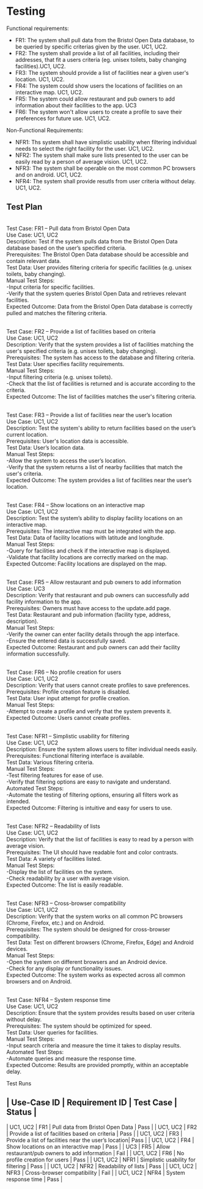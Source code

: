 # Testing

Functional requirements:

- FR1: The system shall pull data from the Bristol Open Data database, to be queried by specific criterias given by the user. UC1, UC2.
- FR2: The system shall provide a list of all facilities, including their addresses, that fit a users criteria (eg. unisex toilets, baby changing facilities).UC1, UC2.
- FR3: The system should provide a list of facilities near a given user's location. UC1, UC2.
- FR4: The system could show users the locations of facilities on an interactive map. UC1, UC2.
- FR5: The system could allow restaurant and pub owners to add information about their facilities to the app. UC3
- FR6: The system won't allow users to create a profile to save their preferences for future use. UC1, UC2.

Non-Functional Requirements:

- NFR1: Ths system shall have simplistic usability when filtering individual needs to select the right facility for the user. UC1, UC2.
- NFR2: The system shall make sure lists presented to the user can be easily read by a person of average vision. UC1, UC2.
- NFR3: The system shall be operable on the most common PC browsers and on android. UC1, UC2.
- NFR4: The system shall provide resutls from user criteria without delay. UC1, UC2.

## Test Plan

<br> Test Case: FR1 – Pull data from Bristol Open Data
<br> Use Case: UC1, UC2
<br> Description: Test if the system pulls data from the Bristol Open Data database based on the user’s specified criteria.
<br> Prerequisites: The Bristol Open Data database should be accessible and contain relevant data.
<br> Test Data: User provides filtering criteria for specific facilities (e.g. unisex toilets, baby changing).
<br> Manual Test Steps: 
<br> -Input criteria for specific facilities.
<br> -Verify that the system queries Bristol Open Data and retrieves relevant facilities.
<br> Expected Outcome: Data from the Bristol Open Data database is correctly pulled and matches the filtering criteria.

<br> Test Case: FR2 – Provide a list of facilities based on criteria
<br> Use Case: UC1, UC2
<br> Description: Verify that the system provides a list of facilities matching the user's specified criteria (e.g. unisex toilets, baby changing).
<br> Prerequisites: The system has access to the database and filtering criteria.
<br> Test Data: User specifies facility requirements.
<br> Manual Test Steps: 
<br> -Input filtering criteria (e.g. unisex toilets).
<br> -Check that the list of facilities is returned and is accurate according to the criteria.
<br> Expected Outcome: The list of facilities matches the user's filtering criteria.

<br> Test Case: FR3 – Provide a list of facilities near the user’s location
<br> Use Case: UC1, UC2
<br> Description: Test the system's ability to return facilities based on the user’s current location.
<br> Prerequisites: User's location data is accessible.
<br> Test Data: User’s location data.
<br> Manual Test Steps: 
<br> -Allow the system to access the user’s location.
<br> -Verify that the system returns a list of nearby facilities that match the user's criteria.
<br> Expected Outcome: The system provides a list of facilities near the user’s location.

<br> Test Case: FR4 – Show locations on an interactive map
<br> Use Case: UC1, UC2
<br> Description: Test the system’s ability to display facility locations on an interactive map.
<br> Prerequisites: The interactive map must be integrated with the app.
<br> Test Data: Data of facility locations with latitude and longitude.
<br> Manual Test Steps: 
<br> -Query for facilities and check if the interactive map is displayed.
<br> -Validate that facility locations are correctly marked on the map.
<br> Expected Outcome: Facility locations are displayed on the map.

<br> Test Case: FR5 – Allow restaurant and pub owners to add information
<br> Use Case: UC3
<br> Description: Verify that restaurant and pub owners can successfully add facility information to the app.
<br> Prerequisites: Owners must have access to the update.add page.
<br> Test Data: Restaurant and pub information (facility type, address, description).
<br> Manual Test Steps: 
<br> -Verify the owner can enter facility details through the app interface.
<br> -Ensure the entered data is successfully saved.
<br> Expected Outcome: Restaurant and pub owners can add their facility information successfully.

<br> Test Case: FR6 – No profile creation for users
<br> Use Case: UC1, UC2
<br> Description: Verify that users cannot create profiles to save preferences.
<br> Prerequisites: Profile creation feature is disabled.
<br> Test Data: User input attempt for profile creation.
<br> Manual Test Steps: 
<br> -Attempt to create a profile and verify that the system prevents it.
<br> Expected Outcome: Users cannot create profiles.

<br> Test Case: NFR1 – Simplistic usability for filtering
<br> Use Case: UC1, UC2
<br> Description: Ensure the system allows users to filter individual needs easily.
<br> Prerequisites: Functional filtering interface is available.
<br> Test Data: Various filtering criteria.
<br> Manual Test Steps: 
<br> -Test filtering features for ease of use.
<br> -Verify that filtering options are easy to navigate and understand.
<br> Automated Test Steps: 
<br> -Automate the testing of filtering options, ensuring all filters work as intended.
<br> Expected Outcome: Filtering is intuitive and easy for users to use.

<br> Test Case: NFR2 – Readability of lists
<br> Use Case: UC1, UC2
<br> Description: Verify that the list of facilities is easy to read by a person with average vision.
<br> Prerequisites: The UI should have readable font and color contrasts.
<br> Test Data: A variety of facilities listed.
<br> Manual Test Steps: 
<br> -Display the list of facilities on the system.
<br> -Check readability by a user with average vision.
<br> Expected Outcome: The list is easily readable.

<br> Test Case: NFR3 – Cross-browser compatibility
<br> Use Case: UC1, UC2
<br> Description: Verify that the system works on all common PC browsers (Chrome, Firefox, etc.) and on Android.
<br> Prerequisites: The system should be designed for cross-browser compatibility.
<br> Test Data: Test on different browsers (Chrome, Firefox, Edge) and Android devices.
<br> Manual Test Steps: 
<br> -Open the system on different browsers and an Android device.
<br> -Check for any display or functionality issues.
<br> Expected Outcome: The system works as expected across all common browsers and on Android.

<br> Test Case: NFR4 – System response time
<br> Use Case: UC1, UC2
<br> Description: Ensure that the system provides results based on user criteria without delay.
<br> Prerequisites: The system should be optimized for speed.
<br> Test Data: User queries for facilities.
<br> Manual Test Steps: 
<br> -Input search criteria and measure the time it takes to display results.
<br> Automated Test Steps: 
<br> -Automate queries and measure the response time.
<br> Expected Outcome: Results are provided promptly, within an acceptable delay.


Test Runs

| Use-Case ID | Requirement ID |              Test Case                               |   Status  |
---------------------------------------------------------------------------------------------------
| UC1, UC2    | FR1            | Pull data from Bristol Open Data                     |    Pass   |
| UC1, UC2    | FR2            | Provide a list of facilities based on criteria       |    Pass   |
| UC1, UC2    | FR3            | Provide a list of facilities near the user’s location|    Pass   |
| UC1, UC2    | FR4            | Show locations on an interactive map                 |    Pass   |
| UC3         | FR5            | Allow restaurant/pub owners to add information       |    Fail   |
| UC1, UC2    | FR6            | No profile creation for users                        |    Pass   |
| UC1, UC2    | NFR1           | Simplistic usability for filtering                   |    Pass   |
| UC1, UC2    | NFR2           | Readability of lists                                 |    Pass   |
| UC1, UC2    | NFR3           | Cross-browser compatibility                          |    Fail   |
| UC1, UC2    | NFR4           | System response time                                 |    Pass   |

